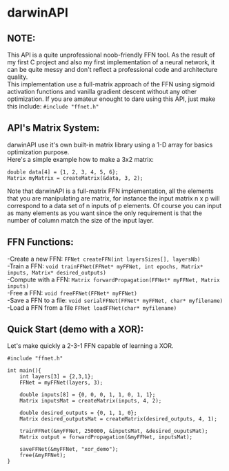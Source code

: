 # darwinAPI

## NOTE:
This API is a quite unprofessional noob-friendly FFN tool. As the result of my first C project and also my first implementation of a neural network, it can be quite messy and don't reflect a professional code  and architecture quality.  
This implementation use a full-matrix approach of the FFN using sigmoid activation functions and vanilla gradient descent without any other optimization.
If you are amateur enought to dare using this API, just make this include: `#include "ffnet.h"`


## API's Matrix System:
darwinAPI use it's own built-in matrix library using a 1-D array for basics optimization purpose.  
Here's a simple example how to make a 3x2 matrix:
```
double data[4] = {1, 2, 3, 4, 5, 6};
Matrix myMatrix = createMatrix(&data, 3, 2);
```
Note that darwinAPI is a full-matrix FFN implementation, all the elements that you are manipulating are matrix, for instance the input matrix n x p will correspond to a data set of n inputs of p elements. Of course you can input as many elements as you want since the only requirement is that the number of column match the size of the input layer. 

## FFN Functions:
-Create a new FFN: `FFNet createFFN(int layersSizes[], layersNb)`  
-Train a FFN: `void trainFFNet(FFNet* myFFNet, int epochs, Matrix* inputs, Matrix* desired_outputs)`  
-Compute with a FFN: `Matrix forwardPropagation(FFNet* myFFNet, Matrix inputs)`  
-Free a FFN: `void freeFFNet(FFNet* myFFNet)`  
-Save a FFN to a file: `void serialFFNet(FFNet* myFFNet, char* myfilename)`  
-Load a FFN from a file `FFNet loadFFNet(char* myfilename)`  

## Quick Start (demo with a XOR):
Let's make quickly a 2-3-1 FFN capable of learning a XOR.
```
#include "ffnet.h"

int main(){
	int layers[3] = {2,3,1};
    FFNet = myFFNet(layers, 3);
    
    double inputs[8] = {0, 0, 0, 1, 1, 0, 1, 1};
    Matrix inputsMat = createMatrix(inputs, 4, 2);
    
    double desired_outputs = {0, 1, 1, 0};
    Matrix desired_outputsMat = createMatrix(desired_outputs, 4, 1);
    
    trainFFNet(&myFFNet, 250000, &inputsMat, &desired_ouputsMat);
    Matrix output = forwardPropagation(&myFFNet, inputsMat);
    
    saveFFNet(&myFFNet, "xor_demo");
    free(&myFFNet);
}
```







